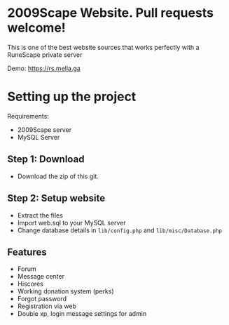 # 2009Scape Website. Pull requests welcome!
This is one of the best website sources that works perfectly with a RuneScape private server

Demo: https://rs.mella.ga


# Setting up the project
Requirements:
- 2009Scape server 
- MySQL Server

## Step 1: Download
- Download the zip of this git.

## Step 2: Setup website
- Extract the files
- Import web.sql to your MySQL server
- Change database details in `lib/config.php` and `lib/misc/Database.php`
  
 ## Features
 - Forum
 - Message center
 - Hiscores
 - Working donation system (perks)
 - Forgot password
 - Registration via web
 - Double xp, login message settings for admin